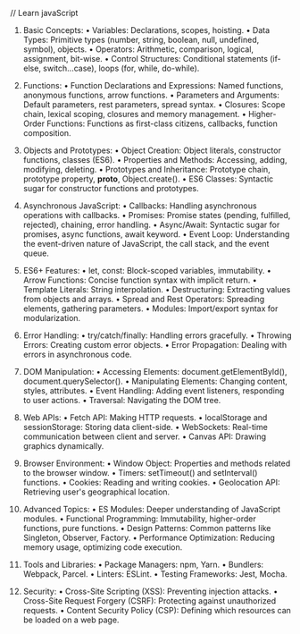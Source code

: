 // Learn javaScript
1. Basic Concepts:
    • Variables: Declarations, scopes, hoisting.
    • Data Types: Primitive types (number, string, boolean, null, undefined, symbol), objects.
    • Operators: Arithmetic, comparison, logical, assignment, bit-wise.
    • Control Structures: Conditional statements (if-else, switch...case), loops (for, while, do-while).
2. Functions:
    • Function Declarations and Expressions: Named functions, anonymous functions, arrow functions.
    • Parameters and Arguments: Default parameters, rest parameters, spread syntax.
    • Closures: Scope chain, lexical scoping, closures and memory management.
    • Higher-Order Functions: Functions as first-class citizens, callbacks, function composition.
3. Objects and Prototypes:
    • Object Creation: Object literals, constructor functions, classes (ES6).
    • Properties and Methods: Accessing, adding, modifying, deleting.
    • Prototypes and Inheritance: Prototype chain, prototype property, __proto__, Object.create().
    • ES6 Classes: Syntactic sugar for constructor functions and prototypes.
4. Asynchronous JavaScript:
    • Callbacks: Handling asynchronous operations with callbacks.
    • Promises: Promise states (pending, fulfilled, rejected), chaining, error handling.
    • Async/Await: Syntactic sugar for promises, async functions, await keyword.
    • Event Loop: Understanding the event-driven nature of JavaScript, the call stack, and the event queue.
5. ES6+ Features:
    • let, const: Block-scoped variables, immutability.
    • Arrow Functions: Concise function syntax with implicit return.
    • Template Literals: String interpolation.
    • Destructuring: Extracting values from objects and arrays.
    • Spread and Rest Operators: Spreading elements, gathering parameters.
    • Modules: Import/export syntax for modularization.
6. Error Handling:
    • try/catch/finally: Handling errors gracefully.
    • Throwing Errors: Creating custom error objects.
    • Error Propagation: Dealing with errors in asynchronous code.


7. DOM Manipulation:
    • Accessing Elements: document.getElementById(), document.querySelector().
    • Manipulating Elements: Changing content, styles, attributes.
    • Event Handling: Adding event listeners, responding to user actions.
    • Traversal: Navigating the DOM tree.
8. Web APIs:
    • Fetch API: Making HTTP requests.
    • localStorage and sessionStorage: Storing data client-side.
    • WebSockets: Real-time communication between client and server.
    • Canvas API: Drawing graphics dynamically.
9. Browser Environment:
    • Window Object: Properties and methods related to the browser window.
    • Timers: setTimeout() and setInterval() functions.
    • Cookies: Reading and writing cookies.
    • Geolocation API: Retrieving user's geographical location.
10. Advanced Topics:
    • ES Modules: Deeper understanding of JavaScript modules.
    • Functional Programming: Immutability, higher-order functions, pure functions.
    • Design Patterns: Common patterns like Singleton, Observer, Factory.
    • Performance Optimization: Reducing memory usage, optimizing code execution.
11. Tools and Libraries:
    • Package Managers: npm, Yarn.
    • Bundlers: Webpack, Parcel.
    • Linters: ESLint.
    • Testing Frameworks: Jest, Mocha.
12. Security:
    • Cross-Site Scripting (XSS): Preventing injection attacks.
    • Cross-Site Request Forgery (CSRF): Protecting against unauthorized requests.
    • Content Security Policy (CSP): Defining which resources can be loaded on a web page.
